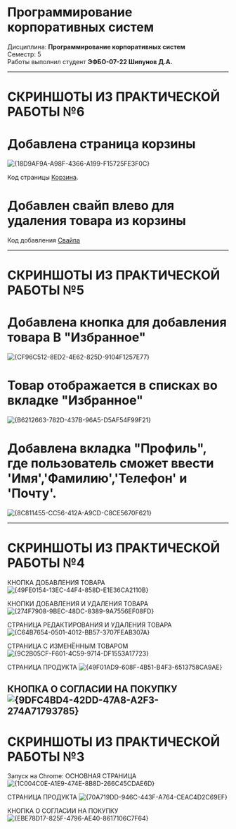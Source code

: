 # Программирование корпоративных систем
Дисциплина: **Программирование корпоративных систем** <br>
Семестр: 5 <br>
Работы выполнил студент **ЭФБО-07-22 Шипунов Д.А.** <br>

-------------------------------------------------------------------------------------------------------------------------
# СКРИНШОТЫ ИЗ ПРАКТИЧЕСКОЙ РАБОТЫ №6
# Добавлена страница корзины
![{18D9AF9A-A98F-4366-A199-F15725FE3F0C}](https://github.com/user-attachments/assets/13f17ffe-e31c-4e6b-8469-7ff84c136cf7)

Код страницы [Корзина](https://github.com/L1nia/PKS_6/commit/e1509038b0501e6e6deec26d50806d31f3d77ee0#diff-e7a5c032d7ca95cec27c1d547fee9b6db7e6cde55a9a5a10ea47bdc280fcc83c). 

# Добавлен свайп влево для удаления товара из корзины

Код добавления [Свайпа]()



-------------------------------------------------------------------------------------------------------------------------
# СКРИНШОТЫ ИЗ ПРАКТИЧЕСКОЙ РАБОТЫ №5
# Добавлена кнопка для добавления товара В "Избранное"
![{CF96C512-8ED2-4E62-825D-9104F1257E77}](https://github.com/user-attachments/assets/788d8e80-ff13-41f8-90cd-3385ec58274b)

# Товар отображается в списках во вкладке "Избранное"
![{B6212663-782D-437B-96A5-D5AF54F99F21}](https://github.com/user-attachments/assets/3866197b-a1c8-4b1d-9c8d-d1a6b6c9ce9a)

# Добавлена вкладка "Профиль", где пользователь сможет ввести 'Имя','Фамилию','Телефон' и 'Почту'.
![{8C811455-CC56-412A-A9CD-C8CE5670F621}](https://github.com/user-attachments/assets/f2e29590-6f6f-43ee-af13-f0e2288a86ec)






-------------------------------------------------------------------------------------------------------------------------
# СКРИНШОТЫ ИЗ ПРАКТИЧЕСКОЙ РАБОТЫ №4
 
 КНОПКА ДОБАВЛЕНИЯ ТОВАРА
![{49FE0154-13EC-44F4-858D-E1E36CA2110B}](https://github.com/user-attachments/assets/3b11f6ff-fa6b-45ca-aee2-015cc392dbcb)

 КНОПКИ ДОБАВЛЕНИЯ И УДАЛЕНИЯ ТОВАРА
![{274F7908-9BEC-48DC-8389-9A7556EF08FD}](https://github.com/user-attachments/assets/8d64486b-b163-4792-90b1-1817e5d8ba7f)

 СТРАНИЦА РЕДАКТИРОВАНИЯ И УДАЛЕНИЯ ТОВАРА
![{C64B7654-0501-4012-BB57-3707FEAB307A}](https://github.com/user-attachments/assets/8c70097a-7680-44d3-a202-384a37ac15d4)

 СТРАНИЦА С ИЗМЕНЁННЫМ ТОВАРОМ
![{9C2B05CF-F601-4C59-9714-DF1553A17723}](https://github.com/user-attachments/assets/7b7151f4-1929-4f53-8794-83d24ffb8d32)

 СТРАНИЦА ПРОДУКТА
![{49F01AD9-608F-4B51-B4F3-6513758CA9AE}](https://github.com/user-attachments/assets/01dac0e0-242b-4e93-b59d-812101148555)

 КНОПКА О СОГЛАСИИ НА ПОКУПКУ
![{9DFC4BD4-42DD-47A8-A2F3-274A71793785}](https://github.com/user-attachments/assets/4d1d5698-a007-46dd-8b03-42001b3a23ee)
--------------------------------------------------------------------------------------------------------------------------
# СКРИНШОТЫ ИЗ ПРАКТИЧЕСКОЙ РАБОТЫ №3
Запуск на Chrome:
 ОСНОВНАЯ СТРАНИЦА
![{1C004C0E-A1E9-474E-8B8D-266C45CDAE6D}](https://github.com/user-attachments/assets/f60a3b08-3f30-463a-bf94-4d3d0b4751a5)

 СТРАНИЦА ПРОДУКТА
![{70A719DD-946C-443F-A764-CEAC4D2C69EF}](https://github.com/user-attachments/assets/32fd8a38-d639-4c13-b463-b3f9ed799d79)

 КНОПКА О СОГЛАСИИ НА ПОКУПКУ
![{EBE78D17-825F-4796-AE40-8617106C7F64}](https://github.com/user-attachments/assets/89e7e4ee-7914-46c2-a5f8-d45ea97b00ae)



